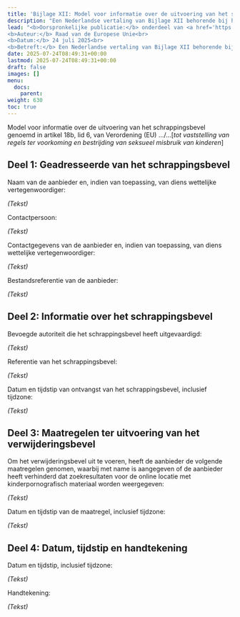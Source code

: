```yaml
---
title: 'Bijlage XII: Model voor informatie over de uitvoering van het schrappingsbevel'
description: "Een Nederlandse vertaling van Bijlage XII behorende bij het wetsvoorstel van de Europese Unie (versie van juli 2025) om vrijwel alle elektronische communicatie van alle mensen in EU-landen te controleren."
lead: "<b>Oorspronkelijke publicatie:</b> onderdeel van <a href='https://data.consilium.europa.eu/doc/document/ST-11596-2025-INIT/en/pdf'><i>Proposal for a Regulation of the European Parliament and of the Council laying down rules to prevent and combat child sexual abuse -- Presidency compromise texts</i></a><br> 
<b>Auteur:</b> Raad van de Europese Unie<br> 
<b>Datum:</b> 24 juli 2025<br>
<b>Betreft:</b> Een Nederlandse vertaling van Bijlage XII behorende bij het wetsvoorstel van de Europese Unie (versie van juli 2025) om vrijwel alle elektronische communicatie van alle mensen in EU-landen te controleren."
date: 2025-07-24T08:49:31+00:00
lastmod: 2025-07-24T08:49:31+00:00
draft: false
images: []
menu:
  docs:
    parent: 
weight: 630
toc: true
---
```


Model voor informatie over de uitvoering van het schrappingsbevel genoemd in artikel 18b, lid 6, van Verordening (EU) .../...[*tot vaststelling van regels ter voorkoming en bestrijding van seksueel misbruik van kinderen*]

## Deel 1: Geadresseerde van het schrappingsbevel

Naam van de aanbieder en, indien van toepassing, van diens wettelijke vertegenwoordiger:

*(Tekst)*

Contactpersoon:

*(Tekst)*

Contactgegevens van de aanbieder en, indien van toepassing, van diens wettelijke vertegenwoordiger:

*(Tekst)*

Bestandsreferentie van de aanbieder:

*(Tekst)*

## Deel 2: Informatie over het schrappingsbevel

Bevoegde autoriteit die het schrappingsbevel heeft uitgevaardigd:

*(Tekst)*

Referentie van het schrappingsbevel:

*(Tekst)*

Datum en tijdstip van ontvangst van het schrappingsbevel, inclusief tijdzone:

*(Tekst)*

## Deel 3: Maatregelen ter uitvoering van het verwijderingsbevel

Om het verwijderingsbevel uit te voeren, heeft de aanbieder de volgende maatregelen genomen, waarbij met name is aangegeven of de aanbieder heeft verhinderd dat zoekresultaten voor de online locatie met kinderpornografisch materiaal worden weergegeven:

*(Tekst)*

Datum en tijdstip van de maatregel, inclusief tijdzone:

*(Tekst)*

## Deel 4: Datum, tijdstip en handtekening

Datum en tijdstip, inclusief tijdzone:

*(Tekst)*

Handtekening:

*(Tekst)*